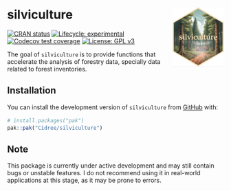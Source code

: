 
# silviculture <a href="https://cidree.github.io/silviculture/"><img src="man/figures/logo.png" align="right" height="138" alt="silviculture website" /></a>

<!-- badges: start -->
[![CRAN status](https://www.r-pkg.org/badges/version/silviculture)](https://CRAN.R-project.org/package=silviculture)
[![Lifecycle: experimental](https://img.shields.io/badge/lifecycle-experimental-orange.svg)](https://lifecycle.r-lib.org/articles/stages.html#experimental)
[![Codecov test coverage](https://codecov.io/gh/Cidree/silviculture/graph/badge.svg)](https://app.codecov.io/gh/Cidree/silviculture)
[![License: GPL v3](https://img.shields.io/badge/License-GPLv3-blue.svg)](https://www.gnu.org/licenses/gpl-3.0)
<!-- badges: end -->

The goal of `silviculture` is to provide functions that accelerate the analysis of forestry data, specially data related to forest inventories.

## Installation

You can install the development version of `silviculture` from [GitHub](https://github.com/) with:

``` r
# install.packages("pak")
pak::pak("Cidree/silviculture")
```

## Note

This package is currently under active development and may still contain bugs or unstable features. I do not recommend using it in real-world applications at this stage, as it may be prone to errors.

